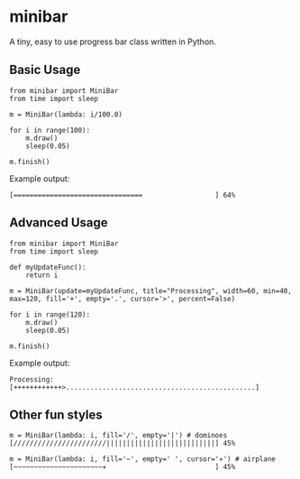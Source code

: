 minibar
=======

A tiny, easy to use progress bar class written in Python.

Basic Usage
-----------

    from minibar import MiniBar
    from time import sleep

    m = MiniBar(lambda: i/100.0)

    for i in range(100):
        m.draw()
        sleep(0.05)

    m.finish()

Example output:

    [================================                  ] 64%

Advanced Usage
--------------

    from minibar import MiniBar
    from time import sleep

    def myUpdateFunc():
        return i

    m = MiniBar(update=myUpdateFunc, title="Processing", width=60, min=40, max=120, fill='+', empty='.', cursor='>', percent=False)

    for i in range(120):
        m.draw()
        sleep(0.05)

    m.finish()

Example output:

    Processing: [++++++++++++>...............................................]

Other fun styles
------------

    m = MiniBar(lambda: i, fill='/', empty='|') # dominoes
    [///////////////////////|||||||||||||||||||||||||||] 45%

    m = MiniBar(lambda: i, fill='~', empty=' ', cursor='✈') # airplane
    [~~~~~~~~~~~~~~~~~~~~~~✈                           ] 45%
